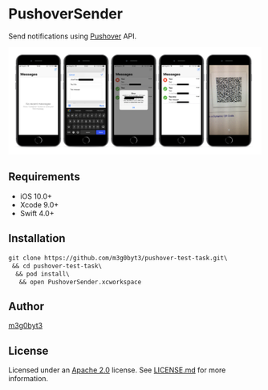 PushoverSender
=======

Send notifications using [Pushover](https://pushover.net/) API.

![](mockup.png)

Requirements
----------------
* iOS 10.0+
* Xcode 9.0+
* Swift 4.0+

Installation
----------------

```
git clone https://github.com/m3g0byt3/pushover-test-task.git\
 && cd pushover-test-task\
  && pod install\
   && open PushoverSender.xcworkspace
```

Author
----------------
[m3g0byt3](https://github.com/m3g0byt3)

License
----------------
Licensed under an [Apache 2.0](https://www.apache.org/licenses/LICENSE-2.0) license. See [LICENSE.md](LICENSE.md) for more information.
